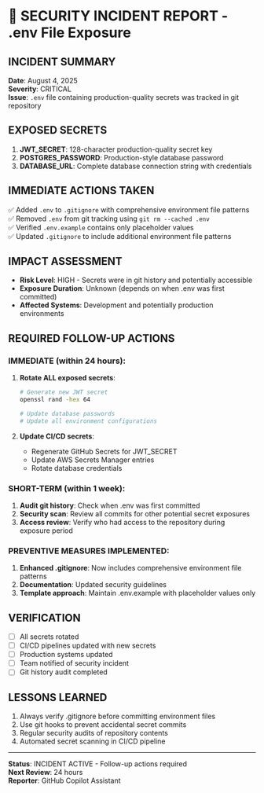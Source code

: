 # 🚨 SECURITY INCIDENT REPORT - .env File Exposure

## INCIDENT SUMMARY
**Date**: August 4, 2025  
**Severity**: CRITICAL  
**Issue**: `.env` file containing production-quality secrets was tracked in git repository

## EXPOSED SECRETS
1. **JWT_SECRET**: 128-character production-quality secret key
2. **POSTGRES_PASSWORD**: Production-style database password
3. **DATABASE_URL**: Complete database connection string with credentials

## IMMEDIATE ACTIONS TAKEN
✅ Added `.env` to `.gitignore` with comprehensive environment file patterns  
✅ Removed `.env` from git tracking using `git rm --cached .env`  
✅ Verified `.env.example` contains only placeholder values  
✅ Updated `.gitignore` to include additional environment file patterns  

## IMPACT ASSESSMENT
- **Risk Level**: HIGH - Secrets were in git history and potentially accessible
- **Exposure Duration**: Unknown (depends on when .env was first committed)
- **Affected Systems**: Development and potentially production environments

## REQUIRED FOLLOW-UP ACTIONS

### IMMEDIATE (within 24 hours):
1. **Rotate ALL exposed secrets**:
   ```bash
   # Generate new JWT secret
   openssl rand -hex 64
   
   # Update database passwords
   # Update all environment configurations
   ```

2. **Update CI/CD secrets**:
   - Regenerate GitHub Secrets for JWT_SECRET
   - Update AWS Secrets Manager entries
   - Rotate database credentials

### SHORT-TERM (within 1 week):
1. **Audit git history**: Check when .env was first committed
2. **Security scan**: Review all commits for other potential secret exposures
3. **Access review**: Verify who had access to the repository during exposure period

### PREVENTIVE MEASURES IMPLEMENTED:
1. **Enhanced .gitignore**: Now includes comprehensive environment file patterns
2. **Documentation**: Updated security guidelines
3. **Template approach**: Maintain .env.example with placeholder values only

## VERIFICATION
- [ ] All secrets rotated
- [ ] CI/CD pipelines updated with new secrets
- [ ] Production systems updated
- [ ] Team notified of security incident
- [ ] Git history audit completed

## LESSONS LEARNED
1. Always verify .gitignore before committing environment files
2. Use git hooks to prevent accidental secret commits
3. Regular security audits of repository contents
4. Automated secret scanning in CI/CD pipeline

---
**Status**: INCIDENT ACTIVE - Follow-up actions required  
**Next Review**: 24 hours  
**Reporter**: GitHub Copilot Assistant  
